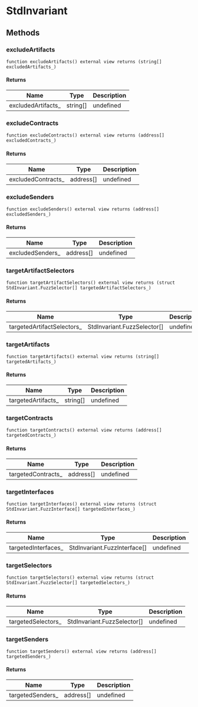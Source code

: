 # StdInvariant









## Methods

### excludeArtifacts

```solidity
function excludeArtifacts() external view returns (string[] excludedArtifacts_)
```






#### Returns

| Name | Type | Description |
|---|---|---|
| excludedArtifacts_ | string[] | undefined |

### excludeContracts

```solidity
function excludeContracts() external view returns (address[] excludedContracts_)
```






#### Returns

| Name | Type | Description |
|---|---|---|
| excludedContracts_ | address[] | undefined |

### excludeSenders

```solidity
function excludeSenders() external view returns (address[] excludedSenders_)
```






#### Returns

| Name | Type | Description |
|---|---|---|
| excludedSenders_ | address[] | undefined |

### targetArtifactSelectors

```solidity
function targetArtifactSelectors() external view returns (struct StdInvariant.FuzzSelector[] targetedArtifactSelectors_)
```






#### Returns

| Name | Type | Description |
|---|---|---|
| targetedArtifactSelectors_ | StdInvariant.FuzzSelector[] | undefined |

### targetArtifacts

```solidity
function targetArtifacts() external view returns (string[] targetedArtifacts_)
```






#### Returns

| Name | Type | Description |
|---|---|---|
| targetedArtifacts_ | string[] | undefined |

### targetContracts

```solidity
function targetContracts() external view returns (address[] targetedContracts_)
```






#### Returns

| Name | Type | Description |
|---|---|---|
| targetedContracts_ | address[] | undefined |

### targetInterfaces

```solidity
function targetInterfaces() external view returns (struct StdInvariant.FuzzInterface[] targetedInterfaces_)
```






#### Returns

| Name | Type | Description |
|---|---|---|
| targetedInterfaces_ | StdInvariant.FuzzInterface[] | undefined |

### targetSelectors

```solidity
function targetSelectors() external view returns (struct StdInvariant.FuzzSelector[] targetedSelectors_)
```






#### Returns

| Name | Type | Description |
|---|---|---|
| targetedSelectors_ | StdInvariant.FuzzSelector[] | undefined |

### targetSenders

```solidity
function targetSenders() external view returns (address[] targetedSenders_)
```






#### Returns

| Name | Type | Description |
|---|---|---|
| targetedSenders_ | address[] | undefined |




